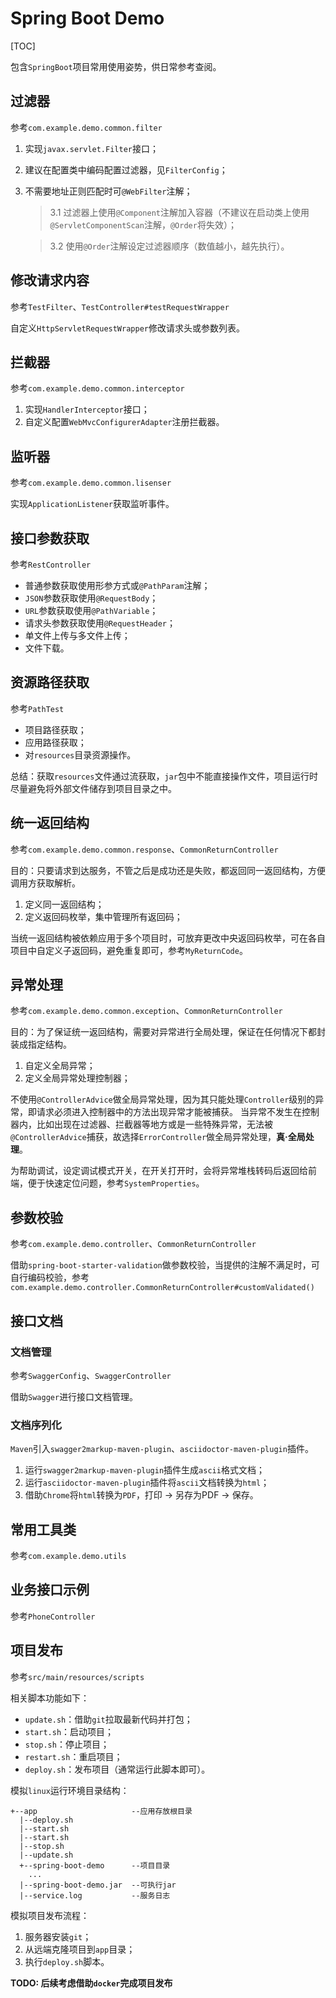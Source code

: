 # Spring Boot Demo

[TOC]

包含`SpringBoot`项目常用使用姿势，供日常参考查阅。

## 过滤器
参考`com.example.demo.common.filter`

1. 实现`javax.servlet.Filter`接口；
2. 建议在配置类中编码配置过滤器，见`FilterConfig`；
3. 不需要地址正则匹配时可`@WebFilter`注解； 
   > 3.1 过滤器上使用`@Component`注解加入容器（不建议在启动类上使用`@ServletComponentScan`注解，`@Order`将失效）；
   
   > 3.2 使用`@Order`注解设定过滤器顺序（数值越小，越先执行）。

## 修改请求内容
参考`TestFilter`、`TestController#testRequestWrapper`

自定义`HttpServletRequestWrapper`修改请求头或参数列表。

## 拦截器
参考`com.example.demo.common.interceptor`

1. 实现`HandlerInterceptor`接口；
2. 自定义配置`WebMvcConfigurerAdapter`注册拦截器。

## 监听器
参考`com.example.demo.common.lisenser`

实现`ApplicationListener`获取监听事件。

## 接口参数获取
参考`RestController`

* 普通参数获取使用形参方式或`@PathParam`注解；
* `JSON`参数获取使用`@RequestBody`；
* `URL`参数获取使用`@PathVariable`；
* 请求头参数获取使用`@RequestHeader`；
* 单文件上传与多文件上传；
* 文件下载。

## 资源路径获取
参考`PathTest`

* 项目路径获取；
* 应用路径获取；
* 对`resources`目录资源操作。

总结：获取`resources`文件通过流获取，`jar`包中不能直接操作文件，项目运行时尽量避免将外部文件储存到项目目录之中。

## 统一返回结构
参考`com.example.demo.common.response`、`CommonReturnController`

目的：只要请求到达服务，不管之后是成功还是失败，都返回同一返回结构，方便调用方获取解析。

1. 定义同一返回结构；
2. 定义返回码枚举，集中管理所有返回码；

当统一返回结构被依赖应用于多个项目时，可放弃更改中央返回码枚举，可在各自项目中自定义子返回码，避免重复即可，参考`MyReturnCode`。

## 异常处理
参考`com.example.demo.common.exception`、`CommonReturnController`

目的：为了保证统一返回结构，需要对异常进行全局处理，保证在任何情况下都封装成指定结构。

1. 自定义全局异常；
2. 定义全局异常处理控制器；

不使用`@ControllerAdvice`做全局异常处理，因为其只能处理`Controller`级别的异常，即请求必须进入控制器中的方法出现异常才能被捕获。
当异常不发生在控制器内，比如出现在过滤器、拦截器等地方或是一些特殊异常，无法被`@ControllerAdvice`捕获，故选择`ErrorController`做全局异常处理，**真·全局处理**。

为帮助调试，设定调试模式开关，在开关打开时，会将异常堆栈转码后返回给前端，便于快速定位问题，参考`SystemProperties`。

## 参数校验
参考`com.example.demo.controller`、`CommonReturnController`

借助`spring-boot-starter-validation`做参数校验，当提供的注解不满足时，可自行编码校验，参考`com.example.demo.controller.CommonReturnController#customValidated()`

## 接口文档
### 文档管理
参考`SwaggerConfig`、`SwaggerController`

借助`Swagger`进行接口文档管理。

### 文档序列化
`Maven`引入`swagger2markup-maven-plugin`、`asciidoctor-maven-plugin`插件。

1. 运行`swagger2markup-maven-plugin`插件生成`ascii`格式文档；
2. 运行`asciidoctor-maven-plugin`插件将`ascii`文档转换为`html`；
3. 借助`Chrome`将`html`转换为`PDF`，打印 -> 另存为PDF -> 保存。

## 常用工具类
参考`com.example.demo.utils`

## 业务接口示例
参考`PhoneController`

## 项目发布
参考`src/main/resources/scripts`

相关脚本功能如下：
* `update.sh`：借助`git`拉取最新代码并打包；
* `start.sh`：启动项目；
* `stop.sh`：停止项目；
* `restart.sh`：重启项目；
* `deploy.sh`：发布项目（通常运行此脚本即可）。

模拟`linux`运行环境目录结构：
```
+--app                     --应用存放根目录
  |--deploy.sh    
  |--start.sh
  |--start.sh
  |--stop.sh
  |--update.sh
  +--spring-boot-demo      --项目目录
    ...                 
  |--spring-boot-demo.jar  --可执行jar
  |--service.log           --服务日志
```

模拟项目发布流程：
1. 服务器安装`git`；
2. 从远端克隆项目到`app`目录；
3. 执行`deploy.sh`脚本。

**TODO: 后续考虑借助`docker`完成项目发布**
